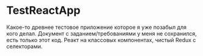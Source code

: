 # TestReactApp

Какое-то древнее тестовое приложение которое я уже позабыл для кого делал. Документ с заданием/требованиями у меня не сохранился, есть только этот код. Реакт на классовых компонентах, чистый Redux с селекторами.

